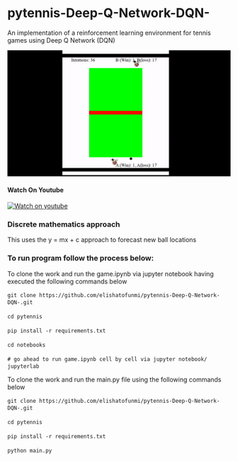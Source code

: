 # pytennis-Deep-Q-Network-DQN-
An implementation of a reinforcement learning environment for tennis games using Deep Q Network (DQN)


![gif](Images/pytennis.gif)

#### Watch On Youtube


[![Watch on youtube](https://img.youtube.com/vi/FCwGNRiq9SY/hqdefault.jpg)](https://youtu.be/FCwGNRiq9SY)



###  Discrete mathematics approach

This uses the y = mx + c approach to forecast new ball locations

### To run program follow the process below:


To clone the work and run the game.ipynb via jupyter notebook having executed the following commands below


``` 
git clone https://github.com/elishatofunmi/pytennis-Deep-Q-Network-DQN-.git

cd pytennis

pip install -r requirements.txt

cd notebooks

# go ahead to run game.ipynb cell by cell via jupyter notebook/ jupyterlab

```



To clone the work and run the main.py file using the following commands below

``` 
git clone https://github.com/elishatofunmi/pytennis-Deep-Q-Network-DQN-.git

cd pytennis

pip install -r requirements.txt

python main.py

```



